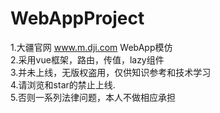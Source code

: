 # WebAppProject
1.大疆官网 www.m.dji.com WebApp模仿</br>
2.采用vue框架，路由，传值，lazy组件</br>
3.并未上线，无版权盗用，仅供知识参考和技术学习</br>
4.请浏览和star的禁止上线.</br>
5.否则一系列法律问题，本人不做相应承担</br>
